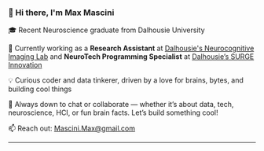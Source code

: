 ### 👋 Hi there, I'm Max Mascini

🎓 Recent Neuroscience graduate from Dalhousie University

🧠 Currently working as a **Research Assistant** at [Dalhousie's Neurocognitive Imaging Lab](https://www.ncilab.ca/) and **NeuroTech Programming Specialist** at [Dalhousie’s SURGE Innovation](https://www.surgeinnovation.ca/)  

💡 Curious coder and data tinkerer, driven by a love for brains, bytes, and building cool things

📌 Always down to chat or collaborate — whether it’s about data, tech, neuroscience, HCI, or fun brain facts. Let’s build something cool!

📫 Reach out: Mascini.Max@gmail.com

---
<!---
MaxMascini/MaxMascini is a ✨ special ✨ repository because its `README.md` (this file) appears on your GitHub profile.
You can click the Preview link to take a look at your changes.
--->
